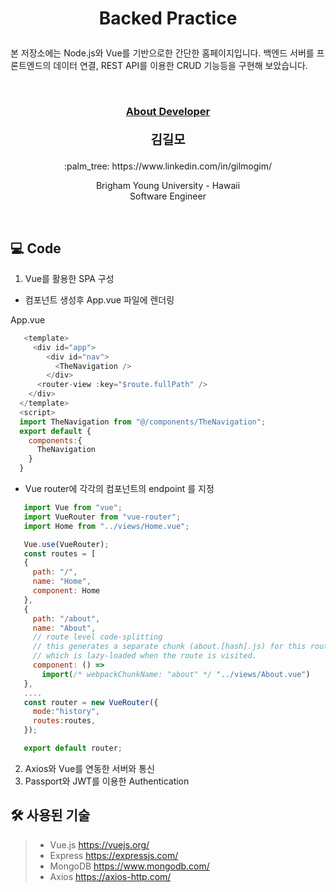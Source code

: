 # <p align="center"> Backed Practice</p>

<p>
본 저장소에는 Node.js와 Vue를 기반으로한 간단한 홈페이지입니다. 백엔드 서버를 프론트엔드의 데이터 연결, REST API를 이용한 CRUD 기능등을 구현해 보았습니다. 
</p>
<br/>


### <p align="center" style="text-decoration:underline">About Developer</p>

**<p align="center" style="font-size:15pt">김길모</p>**
<p align="center">:palm_tree: https://www.linkedin.com/in/gilmogim/ </p>
<p align="center">
Brigham Young University - Hawaii<br/>
Software Engineer<br/>
</p>
<br/>

## :computer: Code

1. Vue를 활용한 SPA 구성
  
  - 컴포넌트 생성후 App.vue 파일에 렌더링  
  
  App.vue
  ```javascript
     <template>
       <div id="app">
          <div id="nav">
            <TheNavigation />
          </div>
        <router-view :key="$route.fullPath" />
      </div>
    </template>
    <script>
    import TheNavigation from "@/components/TheNavigation";
    export default {
      components:{
        TheNavigation
      }
    }
   ```
   - Vue router에 각각의 컴포넌트의 endpoint 를 지정
   ```javascript
      import Vue from "vue";
      import VueRouter from "vue-router";
      import Home from "../views/Home.vue";

      Vue.use(VueRouter);
      const routes = [
      {
        path: "/",
        name: "Home",
        component: Home
      },
      {
        path: "/about",
        name: "About",
        // route level code-splitting
        // this generates a separate chunk (about.[hash].js) for this route
        // which is lazy-loaded when the route is visited.
        component: () =>
          import(/* webpackChunkName: "about" */ "../views/About.vue")
      },
      ....
      const router = new VueRouter({
        mode:"history",
        routes:routes,
      });

      export default router;
   ```
   
   
2. Axios와 Vue를 연동한 서버와 통신
3. Passport와 JWT를 이용한 Authentication


## :hammer_and_wrench: 사용된 기술
> + Vue.js https://vuejs.org/
> + Express https://expressjs.com/
> + MongoDB https://www.mongodb.com/
> + Axios https://axios-http.com/

<br/>
